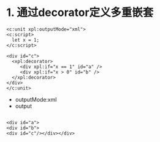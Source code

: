 # 1. 通过decorator定义多重嵌套

````xpl
<c:unit xpl:outputMode="xml">
<c:script>
  let x = 1;
</c:script>

<div id="c">
  <xpl:decorator>
     <div xpl:if="x == 1" id="a" />
     <div xpl:if="x > 0" id="b" />
  </xpl:decorator>
</div>
</c:unit>
````

* outputMode:xml
* output

````

<div id="a">
<div id="b">
<div id="c"/></div></div>
````